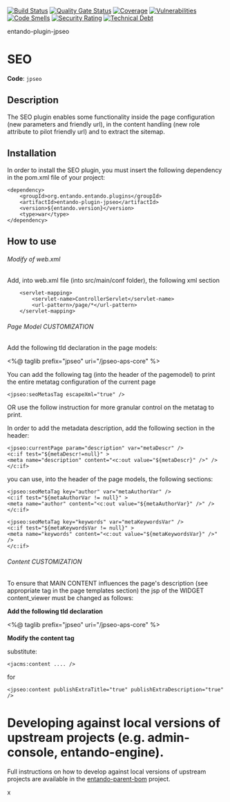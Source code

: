 [![Build Status](https://img.shields.io/endpoint?url=https%3A%2F%2Fstatusbadge-jx.apps.serv.run%2Fentando%2Fentando-plugin-jpseo)](https://github.com/entando/devops-results/tree/logs/jenkins-x/logs/entando/entando-plugin-jpseo/master)
[![Quality Gate Status](https://sonarcloud.io/api/project_badges/measure?project=entando_entando-plugin-jpseo&metric=alert_status)](https://sonarcloud.io/dashboard?id=entando_entando-plugin-jpseo)
[![Coverage](https://sonarcloud.io/api/project_badges/measure?project=entando_entando-plugin-jpseo&metric=coverage)](https://entando.github.io/devops-results/entando-plugin-jpseo/master/jacoco/index.html)
[![Vulnerabilities](https://sonarcloud.io/api/project_badges/measure?project=entando_entando-plugin-jpseo&metric=vulnerabilities)](https://entando.github.io/devops-results/entando-plugin-jpseo/master/dependency-check-report.html)
[![Code Smells](https://sonarcloud.io/api/project_badges/measure?project=entando_entando-plugin-jpseo&metric=code_smells)](https://sonarcloud.io/dashboard?id=entando_entando-plugin-jpseo)
[![Security Rating](https://sonarcloud.io/api/project_badges/measure?project=entando_entando-plugin-jpseo&metric=security_rating)](https://sonarcloud.io/dashboard?id=entando_entando-plugin-jpseo)
[![Technical Debt](https://sonarcloud.io/api/project_badges/measure?project=entando_entando-plugin-jpseo&metric=sqale_index)](https://sonarcloud.io/dashboard?id=entando_entando-plugin-jpseo)

entando-plugin-jpseo
# SEO

**Code**: ```jpseo```

## Description

The SEO plugin enables some functionality inside the page configuration (new parameters and friendly url), in the content handling (new role attribute to pilot friendly url) and to extract the sitemap.

## Installation

In order to install the SEO plugin, you must insert the following dependency in the pom.xml file of your project:

```  
<dependency>
	<groupId>org.entando.entando.plugins</groupId>
    <artifactId>entando-plugin-jpseo</artifactId>
    <version>${entando.version}</version>
    <type>war</type>
</dependency>
```

## How to use

###### Modify of web.xml

Add, into web.xml file (into src/main/conf folder), the following xml section

```
    <servlet-mapping>
        <servlet-name>ControllerServlet</servlet-name>
        <url-pattern>/page/*</url-pattern>
    </servlet-mapping>
```

###### Page Model CUSTOMIZATION

Add the following tld declaration in the page models:

<%@ taglib prefix="jpseo" uri="/jpseo-aps-core" %>

You can add the following tag (into the header of the pagemodel) to print the entire metatag configuration of the current page

```
<jpseo:seoMetasTag escapeXml="true" /> 
```
OR use the follow instruction for more granular control on the metatag to print.

In order to add the metadata description, add the following section in the header: 
```
<jpseo:currentPage param="description" var="metaDescr" />
<c:if test="${metaDescr!=null}" >
<meta name="description" content="<c:out value="${metaDescr}" />" />
</c:if>
```
you can use, into the header of the page models, the following sections:
```
<jpseo:seoMetaTag key="author" var="metaAuthorVar" />
<c:if test="${metaAuthorVar != null}" >
<meta name="author" content="<c:out value="${metaAuthorVar}" />" />
</c:if>
```
```
<jpseo:seoMetaTag key="keywords" var="metaKeywordsVar" />
<c:if test="${metaKeywordsVar != null}" >
<meta name="keywords" content="<c:out value="${metaKeywordsVar}" />" />
</c:if>
```
###### Content CUSTOMIZATION

To ensure that MAIN CONTENT influences the page's description (see appropriate tag in the page templates section)
the jsp of the WIDGET content_viewer must be changed as follows:

**Add the following tld declaration**

<%@ taglib prefix="jpseo" uri="/jpseo-aps-core" %>

**Modify the content tag**

substitute:
```
<jacms:content .... />
```
for 
```
<jpseo:content publishExtraTitle="true" publishExtraDescription="true" />
```

# Developing against local versions of upstream projects (e.g. admin-console,  entando-engine).

Full instructions on how to develop against local versions of upstream projects are available in the
[entando-parent-bom](https://github.com/entando/entando-core-bom) project. 

x
